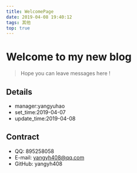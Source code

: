 ```yaml
---
title: WelcomePage
date: 2019-04-08 19:40:12
tags: 其他
top: true
---
```


# Welcome to my new blog
> Hope you can leave messages here !

## Details
+ manager:yangyuhao
+ set_time:2019-04-07
+ update_time:2019-04-08

<!-- more -->
## Contract

+ QQ: 895258058
+ E-mail: yangyh408@qq.com
+ GitHub: yangyh408

